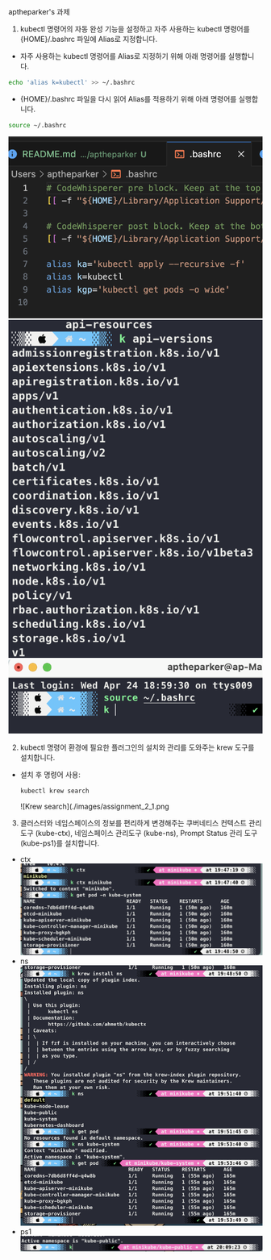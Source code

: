 aptheparker's 과제

1. kubectl 명령어의 자동 완성 기능을 설정하고 자주 사용하는 kubectl 명령어를 {HOME}/.bashrc 파일에 Alias로 지정합니다.

- 자주 사용하는 kubectl 명령어를 Alias로 지정하기 위해 아래 명령어를 실행합니다.

```bash
echo 'alias k=kubectl' >> ~/.bashrc
```

- {HOME}/.bashrc 파일을 다시 읽어 Alias를 적용하기 위해 아래 명령어를 실행합니다.

```bash
source ~/.bashrc
```

![Alias](./images/assignment_1_1.png)
![Running Alias](./images/assignment_1_2.png)
![Auto complete](./images/assignment_1_3.png)

2. kubectl 명령어 환경에 필요한 플러그인의 설치와 관리를 도와주는 krew 도구를 설치합니다.

- 설치 후 명령어 사용:
  ```bash
  kubectl krew search
  ```
  ![Krew search](./images/assignment_2_1.png

3. 클러스터와 네임스페이스의 정보를 편리하게 변경해주는 쿠버네티스 컨텍스트 관리도구 (kube-ctx), 네임스페이스 관리도구 (kube-ns), Prompt Status 관리 도구 (kube-ps1)를 설치합니다.

- ctx
  ![ctx](./images/assignment_3_1.png)
- ns
  ![ns](./images/assignment_3_2.png)
- ps1
  ![ps1](./images/assignment_3_3.png)

